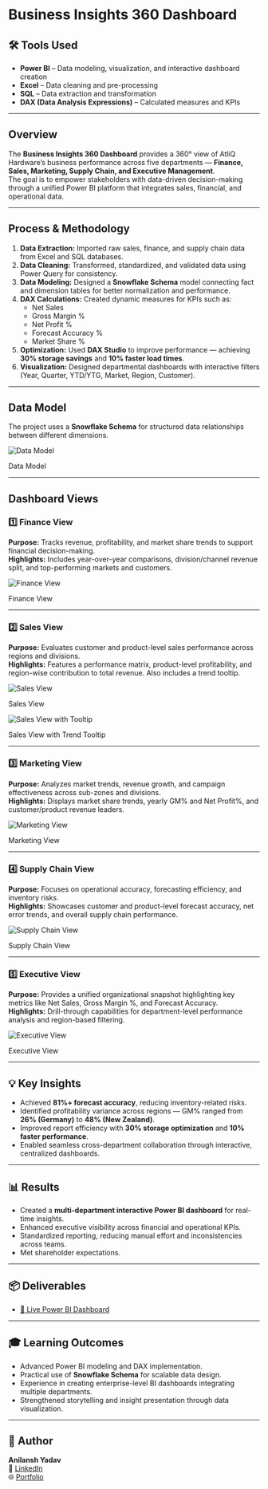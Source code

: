 # Business Insights 360 Dashboard

## 🛠️ Tools Used
- **Power BI** – Data modeling, visualization, and interactive dashboard creation  
- **Excel** – Data cleaning and pre-processing  
- **SQL** – Data extraction and transformation  
- **DAX (Data Analysis Expressions)** – Calculated measures and KPIs  

---

## Overview
The **Business Insights 360 Dashboard** provides a 360° view of AtliQ Hardware’s business performance across five departments — **Finance, Sales, Marketing, Supply Chain, and Executive Management**.  
The goal is to empower stakeholders with data-driven decision-making through a unified Power BI platform that integrates sales, financial, and operational data.

---

## Process & Methodology
1. **Data Extraction:** Imported raw sales, finance, and supply chain data from Excel and SQL databases.  
2. **Data Cleaning:** Transformed, standardized, and validated data using Power Query for consistency.  
3. **Data Modeling:** Designed a **Snowflake Schema** model connecting fact and dimension tables for better normalization and performance.  
4. **DAX Calculations:** Created dynamic measures for KPIs such as:
   - Net Sales
   - Gross Margin %
   - Net Profit %
   - Forecast Accuracy %
   - Market Share %  
5. **Optimization:** Used **DAX Studio** to improve performance — achieving **30% storage savings** and **10% faster load times**.  
6. **Visualization:** Designed departmental dashboards with interactive filters (Year, Quarter, YTD/YTG, Market, Region, Customer).

---

## Data Model
The project uses a **Snowflake Schema** for structured data relationships between different dimensions.  

![Data Model](https://github.com/Anilansh/Business-Insights-360/blob/31189e85fa539b200e63a35472199c50785594db/Images/Data%20Model.PNG)

Data Model


---

## Dashboard Views


### 1️⃣ Finance View  
**Purpose:** Tracks revenue, profitability, and market share trends to support financial decision-making.  
**Highlights:** Includes year-over-year comparisons, division/channel revenue split, and top-performing markets and customers.  

![Finance View](https://github.com/Anilansh/Business-Insights-360/blob/31189e85fa539b200e63a35472199c50785594db/Images/Finance.PNG)

Finance View


---

###  2️⃣ Sales View  
**Purpose:** Evaluates customer and product-level sales performance across regions and divisions.  
**Highlights:** Features a performance matrix, product-level profitability, and region-wise contribution to total revenue. Also includes a trend tooltip.  

![Sales View](https://github.com/Anilansh/Business-Insights-360/blob/31189e85fa539b200e63a35472199c50785594db/Images/Sales.PNG)

Sales View


![Sales View with Tooltip](https://github.com/Anilansh/Business-Insights-360/blob/31189e85fa539b200e63a35472199c50785594db/Images/Sales%20View%20with%20Tooltip.PNG)

Sales View with Trend Tooltip


---

###  3️⃣ Marketing View  
**Purpose:** Analyzes market trends, revenue growth, and campaign effectiveness across sub-zones and divisions.  
**Highlights:** Displays market share trends, yearly GM% and Net Profit%, and customer/product revenue leaders.  

![Marketing View](https://github.com/Anilansh/Business-Insights-360/blob/31189e85fa539b200e63a35472199c50785594db/Images/Marketing.PNG)

Marketing View


---

###  4️⃣ Supply Chain View  
**Purpose:** Focuses on operational accuracy, forecasting efficiency, and inventory risks.  
**Highlights:** Showcases customer and product-level forecast accuracy, net error trends, and overall supply chain performance.  

![Supply Chain View](https://github.com/Anilansh/Business-Insights-360/blob/31189e85fa539b200e63a35472199c50785594db/Images/Supply%20Chain.PNG)

Supply Chain View


---

###  5️⃣ Executive View  
**Purpose:** Provides a unified organizational snapshot highlighting key metrics like Net Sales, Gross Margin %, and Forecast Accuracy.  
**Highlights:** Drill-through capabilities for department-level performance analysis and region-based filtering.  

![Executive View](https://github.com/Anilansh/Business-Insights-360/blob/31189e85fa539b200e63a35472199c50785594db/Images/Executive%20View.PNG)

Executive View


---

## 💡 Key Insights
- Achieved **81%+ forecast accuracy**, reducing inventory-related risks.  
- Identified profitability variance across regions — GM% ranged from **26% (Germany)** to **48% (New Zealand)**.  
- Improved report efficiency with **30% storage optimization** and **10% faster performance**.  
- Enabled seamless cross-department collaboration through interactive, centralized dashboards.

---

## 📊 Results
- Created a **multi-department interactive Power BI dashboard** for real-time insights.  
- Enhanced executive visibility across financial and operational KPIs.  
- Standardized reporting, reducing manual effort and inconsistencies across teams.
- Met shareholder expectations.

---

## 📦 Deliverables
- [🔗 Live Power BI Dashboard](https://app.powerbi.com/view?r=eyJrIjoiNWRiMGY2NjYtMmI2ZS00OGI4LThhZGUtMjMwZjUxMDdkZjMxIiwidCI6ImM2ZTU0OWIzLTVmNDUtNDAzMi1hYWU5LWQ0MjQ0ZGM1YjJjNCJ9)  

---

## 🎓 Learning Outcomes
- Advanced Power BI modeling and DAX implementation.  
- Practical use of **Snowflake Schema** for scalable data design.  
- Experience in creating enterprise-level BI dashboards integrating multiple departments.  
- Strengthened storytelling and insight presentation through data visualization.

---

## 👤 Author
**Anilansh Yadav**  
🔗 [LinkedIn](http://www.linkedin.com/in/anilansh-yadav)  
🌐 [Portfolio](#)

